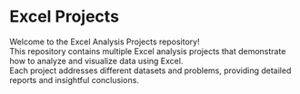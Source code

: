 # Excel Projects
Welcome to the Excel Analysis Projects repository!  
This repository contains multiple Excel analysis projects that demonstrate how to analyze and visualize data using Excel.   
Each project addresses different datasets and problems, providing detailed reports and insightful conclusions.
